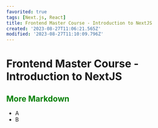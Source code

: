 ```yaml
---
favorited: true
tags: [Next.js, React]
title: Frontend Master Course - Introduction to NextJS
created: '2023-08-27T11:06:21.565Z'
modified: '2023-08-27T11:10:09.796Z'
---
```


# Frontend Master Course - Introduction to NextJS

## <div style="color:green">More Markdown</div>

- A
- B


